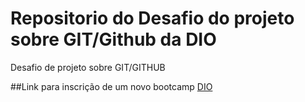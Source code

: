# Repositorio do Desafio do projeto sobre GIT/Github da DIO
Desafio de projeto sobre GIT/GITHUB

##Link para inscrição de um novo bootcamp
[DIO](https://www.dio.me/)
